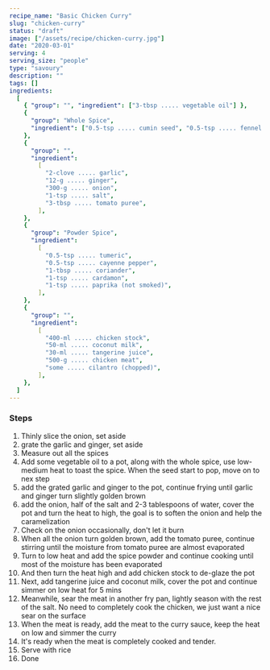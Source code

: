 ```yaml
---
recipe_name: "Basic Chicken Curry"
slug: "chicken-curry"
status: "draft"
image: ["/assets/recipe/chicken-curry.jpg"]
date: "2020-03-01"
serving: 4
serving_size: "people"
type: "savoury"
description: ""
tags: []
ingredients:
  [
    { "group": "", "ingredient": ["3-tbsp ..... vegetable oil"] },
    {
      "group": "Whole Spice",
      "ingredient": ["0.5-tsp ..... cumin seed", "0.5-tsp ..... fennel seed"],
    },
    {
      "group": "",
      "ingredient":
        [
          "2-clove ..... garlic",
          "12-g ..... ginger",
          "300-g ..... onion",
          "1-tsp ..... salt",
          "3-tbsp ..... tomato puree",
        ],
    },
    {
      "group": "Powder Spice",
      "ingredient":
        [
          "0.5-tsp ..... tumeric",
          "0.5-tsp ..... cayenne pepper",
          "1-tbsp ..... coriander",
          "1-tsp ..... cardamon",
          "1-tsp ..... paprika (not smoked)",
        ],
    },
    {
      "group": "",
      "ingredient":
        [
          "400-ml ..... chicken stock",
          "50-ml ..... coconut milk",
          "30-ml ..... tangerine juice",
          "500-g ..... chicken meat",
          "some ..... cilantro (chopped)",
        ],
    },
  ]
---
```


### Steps

1. Thinly slice the onion, set aside
2. grate the garlic and ginger, set aside
3. Measure out all the spices
4. Add some vegetable oil to a pot, along with the whole spice, use low-medium heat to toast the spice. When the seed start to pop, move on to nex step
5. add the grated garlic and ginger to the pot, continue frying until garlic and ginger turn slightly golden brown
6. add the onion, half of the salt and 2-3 tablespoons of water, cover the pot and turn the heat to high, the goal is to soften the onion and help the caramelization
7. Check on the onion occasionally, don't let it burn
8. When all the onion turn golden brown, add the tomato puree, continue stirring until the moisture from tomato puree are almost evaporated
9. Turn to low heat and add the spice powder and continue cooking until most of the moisture has been evaporated
10. And then turn the heat high and add chicken stock to de-glaze the pot
11. Next, add tangerine juice and coconut milk, cover the pot and continue simmer on low heat for 5 mins
12. Meanwhile, sear the meat in another fry pan, lightly season with the rest of the salt. No need to completely cook the chicken, we just want a nice sear on the surface
13. When the meat is ready, add the meat to the curry sauce, keep the heat on low and simmer the curry
14. It's ready when the meat is completely cooked and tender.
15. Serve with rice
16. Done
